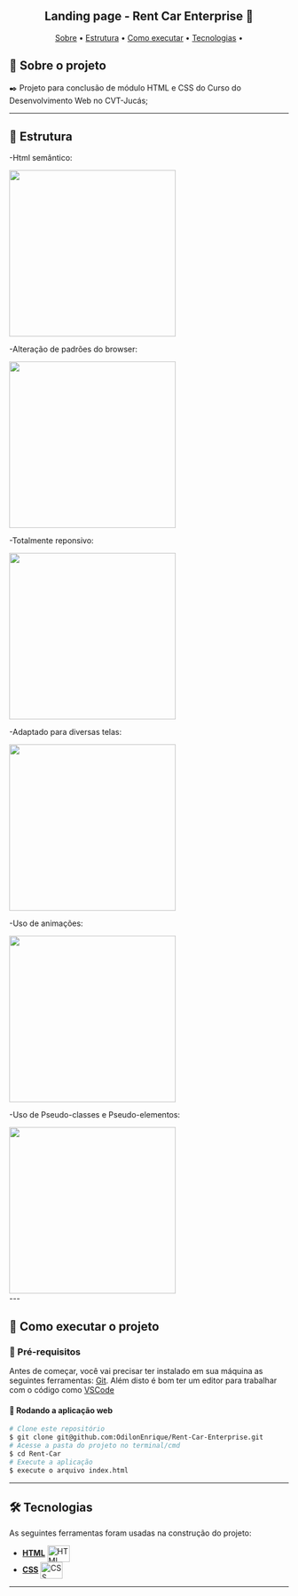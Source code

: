 <h2 align="center"> 
	Landing page - Rent Car Enterprise 🚗
</h2>

<p align="center">
 <a href="#-sobre-o-projeto">Sobre</a> •
 <a href="#-estrutura">Estrutura</a> • 
 <a href="#-como-executar-o-projeto">Como executar</a> • 
 <a href="#-tecnologias">Tecnologias</a> •  
</p> 

## 📝 Sobre o projeto

✒️ Projeto para conclusão de módulo HTML e CSS do Curso do Desenvolvimento Web no CVT-Jucás;

---

## 🎨 Estrutura

<div>
 <p>-Html semântico:</p>
 <img src="https://github.com/CiceroEduardo24/Rent-Car-Enterprise/assets/132598847/eab4c7ee-dd25-4026-b6f1-108d6f25575f" width="300">
 <p>-Alteração de padrões do browser:</p>
 <img src="https://github.com/CiceroEduardo24/Rent-Car-Enterprise/assets/132598847/acaaa5d7-dd77-4ad4-a933-f3dae8af3064"  width="300">
 <p>-Totalmente reponsivo:</p>
 <img src="https://github.com/CiceroEduardo24/Rent-Car-Enterprise/assets/132598847/c438f43c-c43c-4c01-a50e-491377488cb2"  width="300">
 <p>-Adaptado para diversas telas:</p>
 <img src="https://github.com/CiceroEduardo24/Rent-Car-Enterprise/assets/132598847/0972fa51-d9fc-44fc-b3f7-e0ca2f593476"  width="300"> 
 <p>-Uso de animações:</p>
 <img src="https://github.com/CiceroEduardo24/Rent-Car-Enterprise/assets/132598847/1795dc09-94cf-4b27-8601-efe0969b1cf1"  width="300">
 <p>-Uso de Pseudo-classes e Pseudo-elementos:</p>
 <img src="https://github.com/CiceroEduardo24/Rent-Car-Enterprise/assets/132598847/bd19715b-cd0d-4a93-84f2-e74a70674798" width="300">
</div>
---

## 📌 Como executar o projeto

### 🔗 Pré-requisitos

Antes de começar, você vai precisar ter instalado em sua máquina as seguintes ferramentas:
[Git](https://git-scm.com). Além disto é bom ter um editor para trabalhar com o código como [VSCode](https://code.visualstudio.com/)

#### 🧭 Rodando a aplicação web

```bash
# Clone este repositório
$ git clone git@github.com:OdilonEnrique/Rent-Car-Enterprise.git
# Acesse a pasta do projeto no terminal/cmd
$ cd Rent-Car
# Execute a aplicação
$ execute o arquivo index.html
```
---

## 🛠 Tecnologias

As seguintes ferramentas foram usadas na construção do projeto:
- **[HTML](https://html.com/)**
    <img align="center" alt="HTML" height="30" width="40" src="https://cdn.jsdelivr.net/gh/devicons/devicon/icons/html5/html5-original.svg">
-   **[CSS](https://www.w3.org/Style/CSS/Overview.en.html)**
      <img align="center" alt="CSS" height="30" width="40" src="https://cdn.jsdelivr.net/gh/devicons/devicon/icons/css3/css3-original.svg">
---
